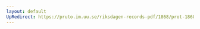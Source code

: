 ```yaml
---
layout: default
UpRedirect: https://pruto.im.uu.se/riksdagen-records-pdf/1868/prot-1868--ak--226/prot-1868--ak--226_059.pdf
---
```

